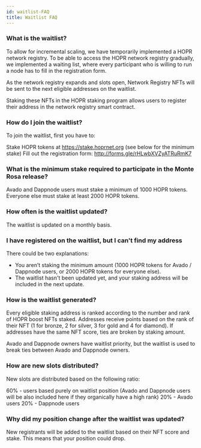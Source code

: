 ```yaml
---
id: waitlist-FAQ
title: Waitlist FAQ
---
```

### What is the waitlist?

To allow for incremental scaling, we have temporarily implemented a HOPR network registry. To be able to access the HOPR network registry gradually, we implemented a waiting list, where every participant who is willing to run a node has to fill in the registration form.

As the network registry expands and slots open, Network Registry NFTs will be sent to the next eligible addresses on the waitlist.

Staking these NFTs in the HOPR staking program allows users to register their address in the network registry smart contract.

### How do I join the waitlist?

To join the waitlist, first you have to:

Stake HOPR tokens at https://stake.hoprnet.org (see below for the minimum stake)
Fill out the registration form: http://forms.gle/rHLwbXVZyATRuRmK7

### What is the minimum stake required to participate in the Monte Rosa release?

Avado and Dappnode users must stake a minimum of 1000 HOPR tokens. Everyone else must stake at least 2000 HOPR tokens.

### How often is the waitlist updated?

The waitlist is updated on a monthly basis.

### I have registered on the waitlist, but I can't find my address

There could be two explanations:

- You aren’t staking the minimum amount (1000 HOPR tokens for Avado / Dappnode users, or 2000 HOPR tokens for everyone else).
- The waitlist hasn't been updated yet, and your staking address will be included in the next update.

### How is the waitlist generated?

Every eligible staking address is ranked according to the number and rank of HOPR boost NFTs staked. Addresses receive points based on the rank of their NFT (1 for bronze, 2 for silver, 3 for gold and 4 for diamond). If addresses have the same NFT score, ties are broken by staking amount.

Avado and Dappnode owners have waitlist priority, but the waitlist is used to break ties between Avado and Dappnode owners.

### How are new slots distributed?

New slots are distributed based on the following ratio:

60% - users based purely on waitlist position (Avado and Dappnode users will be also included here if they organically have a high rank)
20% - Avado users
20% - Dappnode users

### Why did my position change after the waitlist was updated?

New registrants will be added to the waitlist based on their NFT score and stake. This means that your position could drop.
